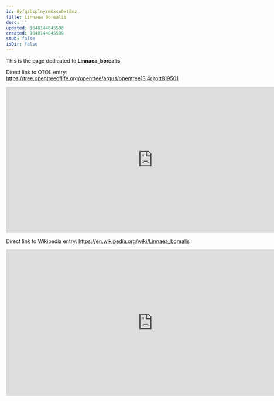 ```yaml
---
id: 8yfqzbsplnyrm6xso0xt8mz
title: Linnaea Borealis
desc: ''
updated: 1648144045598
created: 1648144045598
stub: false
isDir: false
---
```

This is the page dedicated to **Linnaea_borealis**


Direct link to OTOL entry: https://tree.opentreeoflife.org/opentree/argus/opentree13.4@ott819501



<html>
    <body>
    <iframe src="https://tree.opentreeoflife.org/opentree/argus/opentree13.4@ott819501"
    width="800" height="400" frameborder="0" allowfullscreen> </iframe>
    </body>
</html>
    


Direct link to Wikipedia entry: https://en.wikipedia.org/wiki/Linnaea_borealis



<html>
    <body>
    <iframe src="https://en.wikipedia.org/wiki/Linnaea_borealis"
    width="800" height="400" frameborder="0" allowfullscreen> </iframe>
    </body>
</html>
    
